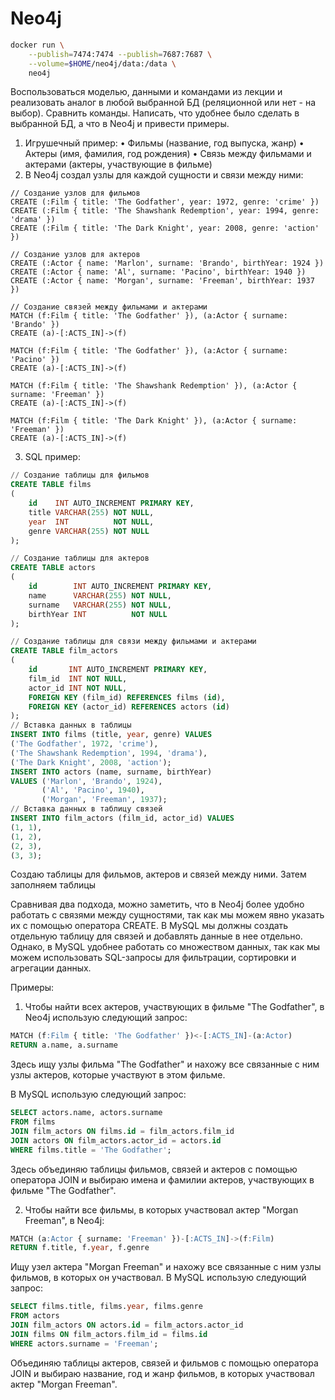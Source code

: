 # Neo4j

```bash
docker run \
    --publish=7474:7474 --publish=7687:7687 \
    --volume=$HOME/neo4j/data:/data \
    neo4j
```

Воспользоваться моделью, данными и командами из лекции и реализовать аналог в любой выбранной БД (реляционной или нет -
на выбор). Сравнить команды. Написать, что удобнее было сделать в выбранной БД, а что в Neo4j и привести примеры.

1. Игрушечный пример:
   • Фильмы (название, год выпуска, жанр)
   • Актеры (имя, фамилия, год рождения)
   • Связь между фильмами и актерами (актеры, участвующие в фильме)
2. В Neo4j создал узлы для каждой сущности и связи между ними:

```neo4j
// Создание узлов для фильмов
CREATE (:Film { title: 'The Godfather', year: 1972, genre: 'crime' })
CREATE (:Film { title: 'The Shawshank Redemption', year: 1994, genre: 'drama' })
CREATE (:Film { title: 'The Dark Knight', year: 2008, genre: 'action' })

// Создание узлов для актеров
CREATE (:Actor { name: 'Marlon', surname: 'Brando', birthYear: 1924 })
CREATE (:Actor { name: 'Al', surname: 'Pacino', birthYear: 1940 })
CREATE (:Actor { name: 'Morgan', surname: 'Freeman', birthYear: 1937 })

// Создание связей между фильмами и актерами
MATCH (f:Film { title: 'The Godfather' }), (a:Actor { surname: 'Brando' })
CREATE (a)-[:ACTS_IN]->(f)

MATCH (f:Film { title: 'The Godfather' }), (a:Actor { surname: 'Pacino' })
CREATE (a)-[:ACTS_IN]->(f)

MATCH (f:Film { title: 'The Shawshank Redemption' }), (a:Actor { surname: 'Freeman' })
CREATE (a)-[:ACTS_IN]->(f)

MATCH (f:Film { title: 'The Dark Knight' }), (a:Actor { surname: 'Freeman' })
CREATE (a)-[:ACTS_IN]->(f)
```

3. SQL пример:

```sql
// Создание таблицы для фильмов
CREATE TABLE films
(
    id    INT AUTO_INCREMENT PRIMARY KEY,
    title VARCHAR(255) NOT NULL,
    year  INT          NOT NULL,
    genre VARCHAR(255) NOT NULL
);

// Создание таблицы для актеров
CREATE TABLE actors
(
    id        INT AUTO_INCREMENT PRIMARY KEY,
    name      VARCHAR(255) NOT NULL,
    surname   VARCHAR(255) NOT NULL,
    birthYear INT          NOT NULL
);

// Создание таблицы для связи между фильмами и актерами
CREATE TABLE film_actors
(
    id       INT AUTO_INCREMENT PRIMARY KEY,
    film_id  INT NOT NULL,
    actor_id INT NOT NULL,
    FOREIGN KEY (film_id) REFERENCES films (id),
    FOREIGN KEY (actor_id) REFERENCES actors (id)
);
// Вставка данных в таблицы
INSERT INTO films (title, year, genre) VALUES
('The Godfather', 1972, 'crime'),
('The Shawshank Redemption', 1994, 'drama'),
('The Dark Knight', 2008, 'action');
INSERT INTO actors (name, surname, birthYear)
VALUES ('Marlon', 'Brando', 1924),
       ('Al', 'Pacino', 1940),
       ('Morgan', 'Freeman', 1937);
// Вставка данных в таблицу связей
INSERT INTO film_actors (film_id, actor_id) VALUES
(1, 1),
(1, 2),
(2, 3),
(3, 3);
```

Создаю таблицы для фильмов, актеров и связей между ними. Затем заполняем таблицы

Сравнивая два подхода, можно заметить, что в Neo4j более удобно работать с связями между сущностями, так как мы можем явно указать их с помощью оператора CREATE. 
В MySQL мы должны создать отдельную таблицу для связей и добавлять данные в нее отдельно. Однако, в MySQL удобнее работать со множеством данных, так как мы можем использовать SQL-запросы для фильтрации, сортировки и агрегации данных.

Примеры:

1. Чтобы найти всех актеров, участвующих в фильме "The Godfather", в Neo4j использую следующий запрос:
```sql
MATCH (f:Film { title: 'The Godfather' })<-[:ACTS_IN]-(a:Actor)
RETURN a.name, a.surname
```
Здесь ищу узлы фильма "The Godfather" и нахожу все связанные с ним узлы актеров, которые участвуют в этом фильме.

В MySQL использую следующий запрос:
```sql
SELECT actors.name, actors.surname
FROM films
JOIN film_actors ON films.id = film_actors.film_id
JOIN actors ON film_actors.actor_id = actors.id
WHERE films.title = 'The Godfather';
```
Здесь объединяю таблицы фильмов, связей и актеров с помощью оператора JOIN и выбираю имена и фамилии актеров, участвующих в фильме "The Godfather".

2. Чтобы найти все фильмы, в которых участвовал актер "Morgan Freeman", в Neo4j:
```sql
MATCH (a:Actor { surname: 'Freeman' })-[:ACTS_IN]->(f:Film)
RETURN f.title, f.year, f.genre
```
Ищу узел актера "Morgan Freeman" и нахожу все связанные с ним узлы фильмов, в которых он участвовал.
В MySQL использую следующий запрос:
```sql
SELECT films.title, films.year, films.genre
FROM actors
JOIN film_actors ON actors.id = film_actors.actor_id
JOIN films ON film_actors.film_id = films.id
WHERE actors.surname = 'Freeman';
```
Объединяю таблицы актеров, связей и фильмов с помощью оператора JOIN и выбираю название, год и жанр фильмов, в которых участвовал актер "Morgan Freeman".
